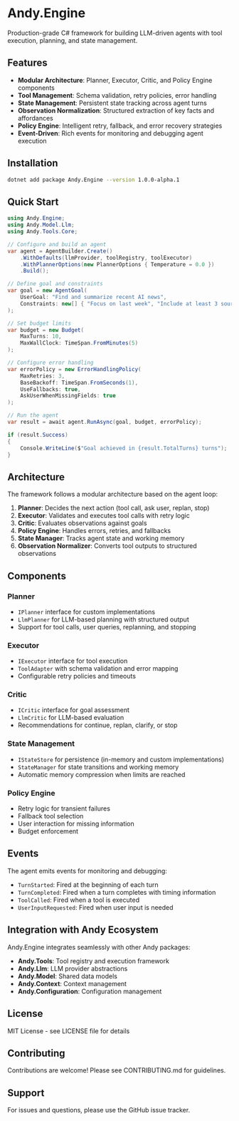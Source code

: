 # Andy.Engine

Production-grade C# framework for building LLM-driven agents with tool execution, planning, and state management.

## Features

- **Modular Architecture**: Planner, Executor, Critic, and Policy Engine components
- **Tool Management**: Schema validation, retry policies, error handling
- **State Management**: Persistent state tracking across agent turns
- **Observation Normalization**: Structured extraction of key facts and affordances
- **Policy Engine**: Intelligent retry, fallback, and error recovery strategies
- **Event-Driven**: Rich events for monitoring and debugging agent execution

## Installation

```bash
dotnet add package Andy.Engine --version 1.0.0-alpha.1
```

## Quick Start

```csharp
using Andy.Engine;
using Andy.Model.Llm;
using Andy.Tools.Core;

// Configure and build an agent
var agent = AgentBuilder.Create()
    .WithDefaults(llmProvider, toolRegistry, toolExecutor)
    .WithPlannerOptions(new PlannerOptions { Temperature = 0.0 })
    .Build();

// Define goal and constraints
var goal = new AgentGoal(
    UserGoal: "Find and summarize recent AI news",
    Constraints: new[] { "Focus on last week", "Include at least 3 sources" }
);

// Set budget limits
var budget = new Budget(
    MaxTurns: 10,
    MaxWallClock: TimeSpan.FromMinutes(5)
);

// Configure error handling
var errorPolicy = new ErrorHandlingPolicy(
    MaxRetries: 3,
    BaseBackoff: TimeSpan.FromSeconds(1),
    UseFallbacks: true,
    AskUserWhenMissingFields: true
);

// Run the agent
var result = await agent.RunAsync(goal, budget, errorPolicy);

if (result.Success)
{
    Console.WriteLine($"Goal achieved in {result.TotalTurns} turns");
}
```

## Architecture

The framework follows a modular architecture based on the agent loop:

1. **Planner**: Decides the next action (tool call, ask user, replan, stop)
2. **Executor**: Validates and executes tool calls with retry logic
3. **Critic**: Evaluates observations against goals
4. **Policy Engine**: Handles errors, retries, and fallbacks
5. **State Manager**: Tracks agent state and working memory
6. **Observation Normalizer**: Converts tool outputs to structured observations

## Components

### Planner
- `IPlanner` interface for custom implementations
- `LlmPlanner` for LLM-based planning with structured output
- Support for tool calls, user queries, replanning, and stopping

### Executor
- `IExecutor` interface for tool execution
- `ToolAdapter` with schema validation and error mapping
- Configurable retry policies and timeouts

### Critic
- `ICritic` interface for goal assessment
- `LlmCritic` for LLM-based evaluation
- Recommendations for continue, replan, clarify, or stop

### State Management
- `IStateStore` for persistence (in-memory and custom implementations)
- `StateManager` for state transitions and working memory
- Automatic memory compression when limits are reached

### Policy Engine
- Retry logic for transient failures
- Fallback tool selection
- User interaction for missing information
- Budget enforcement

## Events

The agent emits events for monitoring and debugging:

- `TurnStarted`: Fired at the beginning of each turn
- `TurnCompleted`: Fired when a turn completes with timing information
- `ToolCalled`: Fired when a tool is executed
- `UserInputRequested`: Fired when user input is needed

## Integration with Andy Ecosystem

Andy.Engine integrates seamlessly with other Andy packages:

- **Andy.Tools**: Tool registry and execution framework
- **Andy.Llm**: LLM provider abstractions
- **Andy.Model**: Shared data models
- **Andy.Context**: Context management
- **Andy.Configuration**: Configuration management

## License

MIT License - see LICENSE file for details

## Contributing

Contributions are welcome! Please see CONTRIBUTING.md for guidelines.

## Support

For issues and questions, please use the GitHub issue tracker.
